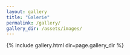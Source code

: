 ```yaml
---
layout: gallery
title: "Galerie"
permalink: /gallery/
gallery_dir: /assets/images/
---
```


{% include gallery.html dir=page.gallery_dir %}
